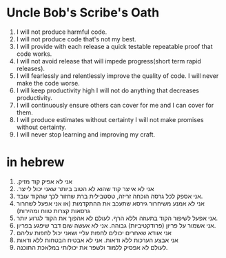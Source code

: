 # Uncle Bob's Scribe's Oath

1. I will not produce harmful code.
2. I will not produce code that's not my best.
3. I will provide with each release a quick testable repeatable proof that code works.
4. I will not avoid release that will impede progress(short term rapid releases).
5. I will fearlessly and relentlessly improve the quality of code. I will never make the code worse.
6. I will keep productivity high I will not do anything that decreases productivity.
7. I will continuously ensure others can cover for me and I can cover for them.
8. I will produce estimates without certainty I will not make promises without certainty.
9. I will never stop learning and improving my craft.

# in hebrew

1. .אני לא אפיק קוד מזיק
2. .אני לא אייצר קוד שהוא לא הטוב ביותר שאני יכול לייצר
3. אני אספק לכל גרסה הוכחה זריזה, טסטבילית ברת שחזור לכך שהקוד עובד.
4. אני לא אמנע משיחרור גירסא שתעכב את ההתקדמות (או אני אפעל לשחרור גרסאות קצרות טווח ומהירות)
5. אני אפעל לשיפור הקוד בתעוזה וללא הרף. לעולם לא אהפוך את הקוד לגרוע יותר.
6. אני אשמור על פריון (פרודקטיביות) גבוהה. אני לא אעשה שום דבר שיפגע בפריון.
7. אני אוודא שאחרים יכולים לחפות עליי ושאני יכול לחפות עליהם
8. אני אבצע הערכות ללא ודאות. אני לא אבטיח הבטחות ללא ודאות
9. לעולם לא אפסיק ללמוד ולשפר את יכולותי במלאכת התוכנה.
